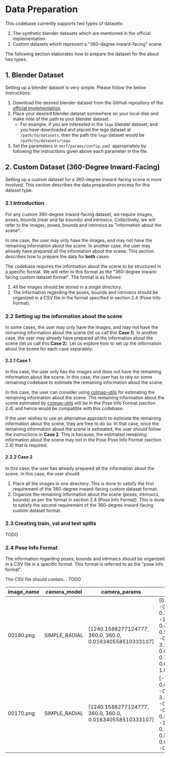 # Data Preparation

This codebase currently supports two types of datasets:
1. The synthetic blender datasets which are mentioned in the official implementation.
2. Custom datasets which represent a "360-degree inward-facing" scene.

The following section elaborates how to prepare the dataset for the about two types.

## 1. Blender Dataset
Setting up a blender dataset is very simple. Please follow the below instructions:

1. Download the desired blender dataset from the GitHub repository of the [official implementation](https://github.com/bmild/nerf#running-code).
2. Place your desired blender dataset somewhere on your local disk and make note of the path to your blender dataset.
	- For example, if you are interested in the `lego` blender dataset, and you have downloaded and placed the lego dataset at `/path/to/datasets`, then the path the `lego` dataset would be `/path/to/datasets/lego`
3. Set the parameters in `nerf/params/config.yaml` appropriately by following the instructions given above each parameter in the file.

## 2. Custom Dataset (360-Degree Inward-Facing)
Setting up a custom dataset for a 360-degree inward-facing scene is more involved. This section describes the data preparation process for this dataset type.

### 2.1 Introduction
For any custom 360-degree inward-facing dataset, we require images, poses, bounds (near and far bounds) and intrinsics. Collectively, we will refer to the images, poses, bounds and intrinsics as "information about the scene".

In one case, the user may only have the images, and may not have the remaining information about the scene. In another case, the user may already have prepared all the information about the scene. This section describes how to prepare the data for **both** cases.

The codebase requires the information about the scene to be structured in a specific format. We will refer to this format as the "360-degree inward-facing custom dataset format". The format is as follows:
1. All the images should be stored in a single directory.
2. The information regarding the poses, bounds and intrinsics should be organized in a CSV file in the format specified in section 2.4 (Pose Info Format).

### 2.2 Setting up the information about the scene

In some cases, the user may only have the images, and may not have the remaining information about the scene (let us call this **Case 1**). In another case, the user may already have prepared all the information about the scene (let us call this **Case 2**). Let us explore how to set up the information about the scene for each case separately.

#### 2.2.1 Case 1
In this case, the user only has the images and does not have the remaining information about the scene. In this case, the user has to rely on some remaining codebase to estimate the remaining information about the scene.

In this case, the user can consider using [colmap-utils](https://github.com/thatbrguy/colmap_utils) for estimating the remaining information about the scene. The remaining information about the scene estimated by [colmap-utils](https://github.com/thatbrguy/colmap_utils) will be in the Pose Info Format (section 2.4) and hence would be compatible with this codebase.

If the user wishes to use an alternative approach to estimate the remaining information about the scene, they are free to do so. In that case, once the remaining information about the scene is estimated, the user should follow the instructions in **Case 2**. This is because, the estimated remaining information about the scene may not in the Pose Pose Info Format (section 2.4) that is required.

#### 2.2.2 Case 2
In this case, the user has already prepared all the information about the scene. In this case, the user should: 
1. Place all the images in one directory. This is done to satisfy the first requirement of the 360-degree inward-facing custom dataset format.
2. Organize the remaining information about the scene (poses, intrinsics, bounds) as per the format in section 2.4 (Pose Info Format). This is done to satisfy the second requirement of the 360-degree inward-facing custom dataset format.

### 2.3 Creating train, val and test splits
TODO

### 2.4 Pose Info Format
The information regarding poses, bounds and intrinsics should be organized in a CSV file in a specific format. This format is referred to as the "pose info format".

The CSV file should contain... TODO

| image_name | camera_model  | camera_params                                            | pose                                                         | near             | far              |
| ---------- | ------------- | -------------------------------------------------------- | ------------------------------------------------------------ | ---------------- | ---------------- |
| 00180.png  | SIMPLE_RADIAL | [1240.1588277124777, 360.0, 360.0, 0.016340558510333107] | [0.9076337381480228, -0.2893411578144558, 0.3041096706289297, -1.4419341264172012, 0.418925793913631, 0.5786462489462741, -0.6997640300660218, 3.1480392638354595, 0.026498614478495372, 0.7625288276353862, 0.6464113322457485, 1.0811465031467153] | 3.57724263045598 | 9.21046974809568 |
| 00170.png  | SIMPLE_RADIAL | [1240.1588277124777, 360.0, 360.0, 0.016340558510333107] | [-0.20348249694604895, 0.8538044288490224, -0.47917937217121037, 3.177805065995965, -0.9690540429643606, -0.10577373141548839, 0.22303851585964013, -1.1015996869291331, 0.13974668243299365, 0.509735142029896, 0.8489057366567465, -0.10465786764184885] | 4.04273156716178 | 6.3928444260329  |

